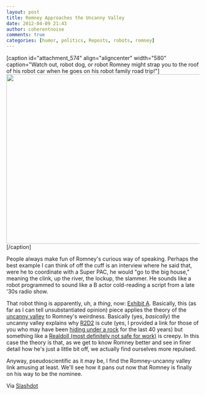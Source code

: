 ```yaml
---
layout: post
title: Romney Approaches the Uncanny Valley
date: 2012-04-09 21:43
author: coherentnoise
comments: true
categories: [humor, politics, Reposts, robots, romney]
---
```

[caption id="attachment_574" align="aligncenter" width="580" caption="Watch out, robot dog, or robot Romney might strap you to the roof of his robot car when he goes on his robot family road trip!"]<a href="http://squishyrobot.files.wordpress.com/2012/04/elektroobeys.jpeg"><img class="size-full wp-image-574" title="Humanoid and Canine Robots" src="http://squishyrobot.files.wordpress.com/2012/04/elektroobeys.jpeg" alt="" width="580" height="442" /></a>[/caption]

People always make fun of Romney's curious way of speaking. Perhaps the best example I can think of off the cuff is an interview where he said that, were he to coordinate with a Super PAC, he would "go to the big house," meaning the clink, up the river, the lockup, the slammer. He sounds like a robot programmed to sound like a B actor cold-reading a script from a late '30s radio show.

That robot thing is apparently, uh, a <em>thing</em>, now: <a title="The Uncanny Valley: What Robot Theory Tells Us About Mitt Romney at The Atlantic" href="http://www.theatlantic.com/politics/archive/2012/01/the-uncanny-valley-what-robot-theory-tells-us-about-mitt-romney/252235/" target="_blank">Exhibit A</a>. Basically, this (as far as I can tell unsubstantiated opinion) piece applies the theory of the <a title="Uncanny Valley at Wikipedia" href="http://en.wikipedia.org/wiki/Uncanny_valley" target="_blank">uncanny valley</a> to Romney's weirdness. Basically (yes, <em>basically</em>) the uncanny valley explains why <a title="R2D2 on Wikipedia" href="http://en.wikipedia.org/wiki/R2-D2" target="_blank">R2D2</a> is cute (yes, I provided a link for those of you who may have been <a title="GEICO &quot;Hiding Under a Rock&quot; Comemrcial at Youtube" href="http://www.youtube.com/watch?v=cvXqm0RdJms" target="_blank">hiding under a rock</a> for the last 40 years) but something like a <a title="Realdoll (Not Safe for Work)" href="http://www.realdoll.com/" target="_blank">Realdoll (most definitely not safe for work)</a> is creepy. In this case the theory is that, as we get to know Romney better and see in finer detail how he's just a little bit off, we actually find ourselves more repulsed.

Anyway, pseudoscientific as it may be, I find the Romney-uncanny valley link amusing at least. We'll see how it pans out now that Romney is finally on his way to be the nominee.

Via <a title="Mitt Romney, Robotics, and the Uncanny Valley on Slashdot" href="http://politics.slashdot.org/story/12/02/01/069230/mitt-romney-robotics-and-the-uncanny-valley" target="_blank">Slashdot</a>
